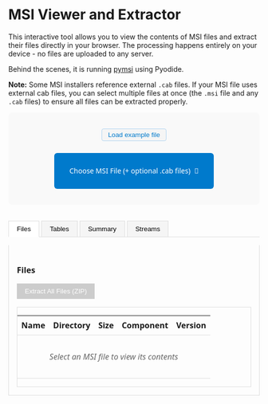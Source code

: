 # MSI Viewer and Extractor

This interactive tool allows you to view the contents of MSI files and extract their files directly in your browser. The processing happens entirely on your device - no files are uploaded to any server.

Behind the scenes, it is running [pymsi](https://github.com/nightlark/pymsi/) using Pyodide.

**Note:** Some MSI installers reference external `.cab` files. If your MSI file uses external cab files, you can select multiple files at once (the `.msi` file and any `.cab` files) to ensure all files can be extracted properly.

<div id="msi-viewer-app">
  <div class="file-selector">
    <div style="margin-bottom: 1rem;">
      <button id="load-example-file-button" type="button" class="example-file-btn">Load example file</button>
    </div>
    <div class="file-input-container">
      <input type="file" id="msi-file-input" accept=".msi,.cab" multiple />
      <label for="msi-file-input" class="file-input-label">
        <span class="file-input-text">Choose MSI File (+ optional .cab files)</span>
        <span class="file-input-icon">📁</span>
      </label>
    </div>
    <div id="selected-files-info" style="display: none; margin-top: 0.5rem; font-size: 0.9em; color: #555;"></div>
    <div id="loading-indicator" style="display: none;">Loading...</div>
  </div>

  <div id="msi-content">
    <div id="current-file-display" style="display: none;"></div>
    <div class="tabs">
      <button class="tab-button active" data-tab="files">Files</button>
      <button class="tab-button" data-tab="tables">Tables</button>
      <button class="tab-button" data-tab="summary">Summary</button>
      <button class="tab-button" data-tab="streams">Streams</button>
    </div>
    <div class="tab-content">
      <div id="files-tab" class="tab-pane active">
        <h3>Files</h3>
        <button id="extract-button" disabled>Extract All Files (ZIP)</button>
        <div id="files-list-container">
          <table id="files-table">
            <thead>
              <tr>
                <th>Name</th>
                <th>Directory</th>
                <th>Size</th>
                <th>Component</th>
                <th>Version</th>
              </tr>
            </thead>
            <tbody id="files-list">
              <tr><td colspan="5" class="empty-message">Select an MSI file to view its contents</td></tr>
            </tbody>
          </table>
        </div>
      </div>
      <div id="tables-tab" class="tab-pane">
        <h3>Tables</h3>
        <select id="table-selector"><option>Select an MSI file first</option></select>
        <div id="table-viewer-container">
          <table id="table-viewer">
            <thead id="table-header"></thead>
            <tbody id="table-content">
              <tr><td class="empty-message">Select an MSI file to view table data</td></tr>
            </tbody>
          </table>
        </div>
      </div>
      <div id="summary-tab" class="tab-pane">
        <h3>Summary Information</h3>
        <div id="summary-content">
          <p class="empty-message">Select an MSI file to view summary information</p>
        </div>
      </div>
      <div id="streams-tab" class="tab-pane">
        <h3>Streams</h3>
        <div id="streams-content">
          <p class="empty-message">Select an MSI file to view streams</p>
        </div>
      </div>
    </div>
  </div>
</div>

<style>
  #msi-viewer-app {
    font-family: system-ui, -apple-system, BlinkMacSystemFont, 'Segoe UI', Roboto, Oxygen, Ubuntu, Cantarell, sans-serif;
    max-width: 100%;
    margin: 0 auto;
  }

  .file-selector {
    text-align: center;
    padding: 2rem;
    background: #f9f9f9;
    border-radius: 8px;
    margin-bottom: 2rem;
  }

  .file-input-container {
    position: relative;
    display: inline-flex;
    width: 100%;
    max-width: 320px;
  }

  .file-input-container.dragover .file-input-label {
    background: #005a9e;
    color: #e3f2fd;
    border: 2px solid #90caf9;
    box-shadow: 0 2px 16px 0 rgba(0, 122, 204, 0.22);
  }

  #msi-file-input {
    position: absolute;
    opacity: 0;
    width: 100%;
    height: 100%;
    left: 0;
    top: 0;
    z-index: 2;
    cursor: pointer;
  }

  .file-input-label {
    display: flex;
    align-items: center;
    justify-content: center;
    gap: 0.5rem;
    padding: 0.75rem 1.5rem;
    background: #007acc;
    color: white;
    border-radius: 6px;
    cursor: pointer;
    font-weight: 500;
    transition: background-color 0.2s, box-shadow 0.2s, border 0.2s, color 0.2s;
    border: 2px solid transparent;
    box-shadow: none;
    position: relative;
    z-index: 1;
    width: 100%;
    min-width: 200px;
    min-height: 44px;
    text-align: center;
    user-select: none;
  }

  .file-input-label:hover,
  .file-input-container:hover .file-input-label,
  .file-input-label:focus-within {
    background: #005a9e;
    color: #e3f2fd;
    border: 2px solid #90caf9;
    box-shadow: 0 2px 12px 0 rgba(0, 122, 204, 0.18);
    outline: none;
  }

  #loading-indicator {
    margin-top: 1rem;
    padding: 0.5rem;
    background: #e3f2fd;
    border: 1px solid #90caf9;
    border-radius: 4px;
    color: #1565c0;
    font-weight: 500;
  }

  #current-file-display {
    margin-bottom: 1rem;
    padding: 0.5rem 1rem;
    background: #f0f8ff;
    border: 1px solid #b0d4f1;
    border-radius: 4px;
    color: #2c5282;
    font-weight: 500;
    text-align: center;
  }

  .tabs {
    display: flex;
    margin-bottom: 1rem;
    border-bottom: 1px solid #ddd;
  }

  .tab-button {
    background: #f5f5f5;
    border: 1px solid #ddd;
    border-bottom: none;
    padding: 0.5rem 1rem;
    margin-right: 0.25rem;
    cursor: pointer;
  }

  .tab-button.active {
    background: white;
    border-bottom: 1px solid white;
    margin-bottom: -1px;
  }

  .tab-pane {
    display: none;
    padding: 1rem;
    border: 1px solid #ddd;
    border-top: none;
  }

  .tab-pane.active {
    display: block;
  }

  table {
    width: 100%;
    border-collapse: collapse;
  }

  th, td {
    text-align: left;
    padding: 0.5rem;
    border-bottom: 1px solid #ddd;
  }

  #extract-button {
    margin-bottom: 1rem;
    padding: 0.5rem 1rem;
    background: #4CAF50;
    color: white;
    border: none;
    cursor: pointer;
  }

  #extract-button:disabled {
    background: #cccccc;
    cursor: not-allowed;
  }

  .empty-message {
    text-align: center;
    color: #666;
    font-style: italic;
    padding: 2rem;
  }

  #files-list-container, #table-viewer-container {
    max-height: 500px;
    overflow-y: auto;
    border: 1px solid #ddd;
  }

  .example-file-btn {
    font-size: 0.95em;
    padding: 0.3em 0.9em;
    background: #f5f5f5;
    color: #007acc;
    border: 1px solid #b0d4f1;
    border-radius: 4px;
    cursor: pointer;
    margin-bottom: 0.5rem;
    transition: background 0.2s, color 0.2s, border 0.2s;
    vertical-align: middle;
  }
  .example-file-btn:hover,
  .example-file-btn:focus {
    background: #e3f2fd;
    color: #005a9e;
    border-color: #90caf9;
    outline: none;
  }
</style>
<script>
// filepath: pymsi/docs/msi_viewer.md (inline script)
document.addEventListener('DOMContentLoaded', function () {
  var fileInputContainer = document.querySelector('.file-input-container');
  var fileInput = document.getElementById('msi-file-input');
  if (!fileInputContainer || !fileInput) return;

  // Make the label and container clickable and droppable everywhere
  fileInputContainer.addEventListener('dragenter', function (e) {
    e.preventDefault();
    fileInputContainer.classList.add('dragover');
  });
  fileInputContainer.addEventListener('dragover', function (e) {
    e.preventDefault();
    fileInputContainer.classList.add('dragover');
  });
  fileInputContainer.addEventListener('dragleave', function (e) {
    if (e.relatedTarget && fileInputContainer.contains(e.relatedTarget)) return;
    fileInputContainer.classList.remove('dragover');
  });
  fileInputContainer.addEventListener('drop', function (e) {
    e.preventDefault();
    fileInputContainer.classList.remove('dragover');
    // If files are dropped, set them on the input and trigger change
    if (e.dataTransfer && e.dataTransfer.files && e.dataTransfer.files.length > 0) {
      fileInput.files = e.dataTransfer.files;
      // Trigger change event for compatibility
      var event = new Event('change', { bubbles: true });
      fileInput.dispatchEvent(event);
    }
  });
});
</script>

<!-- Include the Pyodide script -->
<script type="text/javascript" src="https://cdn.jsdelivr.net/pyodide/v0.23.4/full/pyodide.js"></script>

<!-- Include JSZip script -->
<script type="text/javascript" src="https://cdnjs.cloudflare.com/ajax/libs/jszip/3.10.1/jszip.min.js"></script>

<!-- Include the MSI viewer script with the correct path for ReadTheDocs -->
<script type="text/javascript" src="_static/msi_viewer.js"></script>
